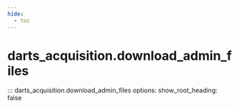 ```yaml
---
hide:
  - toc
---
```

# <code class='doc-symbol doc-symbol-nav doc-symbol-function'></code>darts_acquisition.download_admin_files

::: darts_acquisition.download_admin_files
    options:
      show_root_heading: false
